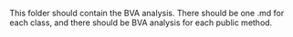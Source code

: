 This folder should contain the BVA analysis. There should be one .md for each class, and there should be BVA analysis for each public method.
